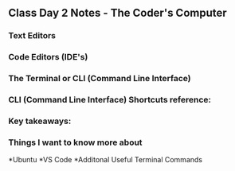 ## Class Day 2 Notes - The Coder's Computer

### Text Editors


### Code Editors (IDE's)


### The Terminal or CLI (Command Line Interface)


### CLI (Command Line Interface) Shortcuts reference:

### Key takeaways:

### Things I want to know more about 
*Ubuntu
*VS Code
*Additonal Useful Terminal Commands
